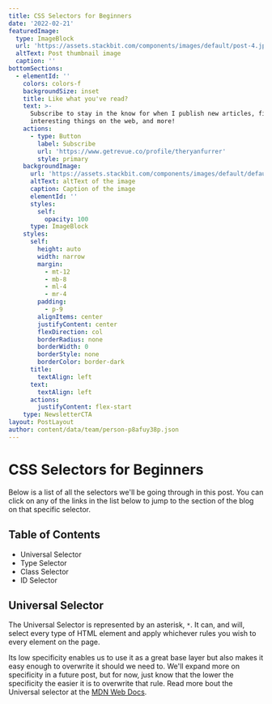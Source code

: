 ```yaml
---
title: CSS Selectors for Beginners
date: '2022-02-21'
featuredImage:
  type: ImageBlock
  url: 'https://assets.stackbit.com/components/images/default/post-4.jpeg'
  altText: Post thumbnail image
  caption: ''
bottomSections:
  - elementId: ''
    colors: colors-f
    backgroundSize: inset
    title: Like what you've read?
    text: >-
      Subscribe to stay in the know for when I publish new articles, find
      interesting things on the web, and more!
    actions:
      - type: Button
        label: Subscribe
        url: 'https://www.getrevue.co/profile/theryanfurrer'
        style: primary
    backgroundImage:
      url: 'https://assets.stackbit.com/components/images/default/default-image.png'
      altText: altText of the image
      caption: Caption of the image
      elementId: ''
      styles:
        self:
          opacity: 100
      type: ImageBlock
    styles:
      self:
        height: auto
        width: narrow
        margin:
          - mt-12
          - mb-8
          - ml-4
          - mr-4
        padding:
          - p-9
        alignItems: center
        justifyContent: center
        flexDirection: col
        borderRadius: none
        borderWidth: 0
        borderStyle: none
        borderColor: border-dark
      title:
        textAlign: left
      text:
        textAlign: left
      actions:
        justifyContent: flex-start
    type: NewsletterCTA
layout: PostLayout
author: content/data/team/person-p8afuy38p.json
---
```

# CSS Selectors for Beginners

Below is a list of all the selectors we'll be going through in this post. You can click on any of the links in the list below to jump to the section of the blog on that specific selector.

## Table of Contents

*   Universal Selector
*   Type Selector
*   Class Selector
*   ID Selector

## Universal Selector

The Universal Selector is represented by an asterisk, `*`. It can, and will, select every type of HTML element and apply whichever rules you wish to every element on the page.

Its low specificity enables us to use it as a great base layer but also makes it easy enough to overwrite it should we need to. We'll expand more on specificity in a future post, but for now, just know that the lower the specificity the easier it is to overwrite that rule. Read more bout the Universal selector at the [MDN Web Docs](https://developer.mozilla.org/en-US/docs/Web/CSS/Universal_selectors).
